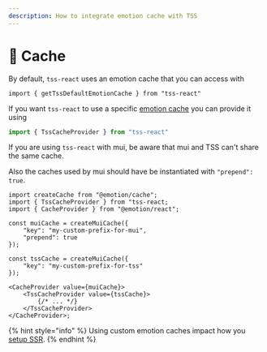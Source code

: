 ```yaml
---
description: How to integrate emotion cache with TSS
---
```


# 💽 Cache

By default, `tss-react` uses an emotion cache that you can access with&#x20;

```tsx
import { getTssDefaultEmotionCache } from "tss-react"
```

If you want `tss-react` to use a specific [emotion cache](https://emotion.sh/docs/@emotion/cache) you can provide it using

```typescript
import { TssCacheProvider } from "tss-react"
```

If you are using `tss-react` with mui, be aware that mui and TSS can't share the same cache.&#x20;

Also the caches used by mui should have be instantiated with `"prepend": true`.

```tsx
import createCache from "@emotion/cache";
import { TssCacheProvider } from "tss-react;
import { CacheProvider } from "@emotion/react";

const muiCache = createMuiCache({
    "key": "my-custom-prefix-for-mui",
    "prepend": true
});

const tssCache = createMuiCache({
    "key": "my-custom-prefix-for-tss"
});

<CacheProvider value={muiCache}>
    <TssCacheProvider value={tssCache}>
        {/* ... */}
    </TssCacheProvider>
</CacheProvider>;
```

{% hint style="info" %}
Using custom emotion caches impact how you [setup SSR](ssr/).
{% endhint %}
